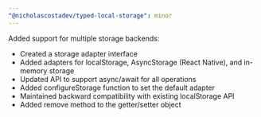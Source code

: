 ```yaml
---
"@nicholascostadev/typed-local-storage": minor
---
```


Added support for multiple storage backends:
- Created a storage adapter interface
- Added adapters for localStorage, AsyncStorage (React Native), and in-memory storage
- Updated API to support async/await for all operations
- Added configureStorage function to set the default adapter
- Maintained backward compatibility with existing localStorage API
- Added remove method to the getter/setter object 